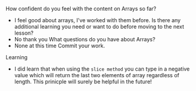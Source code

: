 How confident do you feel with the content on Arrays so far?

- I feel good about arrays, I've worked with them before.
  Is there any additional learning you need or want to do before moving to the next lesson?
- No thank you
  What questions do you have about Arrays?
- None at this time
  Commit your work.

Learning

- I did learn that when using the `slice method` you can type in a negative value which will return the last two elements of array regardless of length. This prinicple will surely be helpful in the future!
